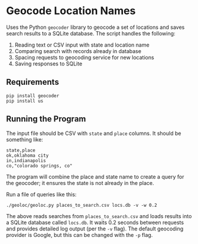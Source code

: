 Geocode Location Names
======================

Uses the Python `geocoder` library to geocode a set of locations and
saves search results to a SQLite database. The script handles the
following:

1. Reading text or CSV input with state and location name
2. Comparing search with records already in database
3. Spacing requests to geocoding service for new locations
4. Saving responses to SQLite

## Requirements

    pip install geocoder
    pip install us

## Running the Program

The input file should be CSV with `state` and `place` columns. It should
be something like:

    state,place
    ok,oklahoma city
    in,indianapolis
    co,"colorado springs, co"

The program will combine the place and state name to create a query for
the geocoder; it ensures the state is not already in the place.

Run a file of queries like this:

    ./geoloc/geoloc.py places_to_search.csv locs.db -v -w 0.2

The above reads searches from `places_to_search.csv` and loads results into
a SQLite database called `locs.db`. It waits 0.2 seconds between requests
and provides detailed log output (per the `-v` flag). The default geocoding 
provider is Google, but this can be changed with the `-p` flag.

